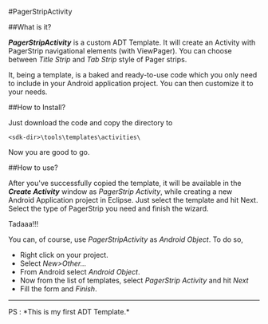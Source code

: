 #PagerStripActivity

##What is it?

**_PagerStripActivity_** is a custom ADT Template. It will create an Activity with PagerStrip navigational elements (with ViewPager). You can choose between *Title Strip* and *Tab Strip* style of Pager strips. 

It, being a template, is a baked and ready-to-use code which you only need to include in your Android application project. You can then customize it to your needs. 


##How to Install?

Just download the code and copy the directory to 

    <sdk-dir>\tools\templates\activities\

Now you are good to go.

##How to use?

After you've successfully copied the template, it will be available in the **_Create Activity_** window as *PagerStrip Activity*, while creating a new Android Application project in Eclipse. Just select the template and hit Next. Select the type of PagerStrip you need and finish the wizard. 

Tadaaa!!!

You can, of course, use *PagerStripActivity* as *Android Object*. To do so,

- Right click on your project.
- Select _New>Other..._
- From Android select *Android Object*.
- Now from the list of templates, select *PagerStrip Activity* and hit _Next_
- Fill the form and _Finish_.

<hr/>
PS : *This is my first ADT Template.*
